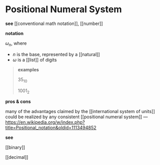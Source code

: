 # Positional Numeral System

**see** [[conventional math notation]], [[number]]

**notation**

$\omega_n$, where

- $n$ is the base, represented by a [[natural]]
- $\omega$ is a [[list]] of digits

> **examples**
>
> $35_{10}$
>
> $1001_{2}$

**pros & cons**

many of the advantages claimed by the [[international system of units]] could be realized by any consistent [[positional numeral system]] &mdash; <https://en.wikipedia.org/w/index.php?title=Positional_notation&oldid=1113494852>

**see**

[[binary]]

[[decimal]]
